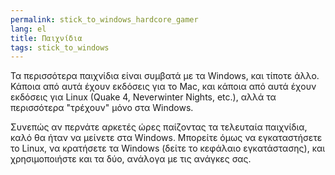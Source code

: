 ```yaml
---
permalink: stick_to_windows_hardcore_gamer
lang: el
title: Παιχνίδια
tags: stick_to_windows
---
```


Τα περισσότερα παιχνίδια είναι συμβατά με τα Windows, και τίποτε άλλο. Κάποια από 
αυτά έχουν εκδόσεις για το Mac, και κάποια από αυτά έχουν εκδόσεις για Linux (Quake 4, 
Neverwinter Nights, etc.), αλλά τα περισσότερα "τρέχουν" μόνο στα Windows.

Συνεπώς αν περνάτε αρκετές ώρες παίζοντας τα τελευταία παιχνίδια, καλό θα ήταν να μείνετε 
στα Windows. Μπορείτε όμως να εγκαταστήσετε το Linux, να κρατήσετε τα Windows (δείτε το κεφάλαιο 
εγκατάστασης), και χρησιμοποιήστε και τα δύο, ανάλογα με τις ανάγκες σας.

